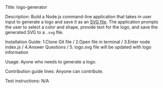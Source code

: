 Title: logo-generator

Description: Build a Node.js command-line application that takes in user input to generate a logo and save it as an [SVG file](https://en.wikipedia.org/wiki/Scalable_Vector_Graphics). 
The application prompts the user to select a color and shape, provide text for the logo, and save the generated SVG to a `.svg` file.

Installation Guide: 1.Clone Git file / 2.Open file in terminal / 3.Enter node index.js / 4.Answer Questions / 5. logo.svg file will be updated with logo information

Usage: Ayone who needs to generate a logo.

Contribution guide lines: Anyone can contribute.

Test instructions: N/A
